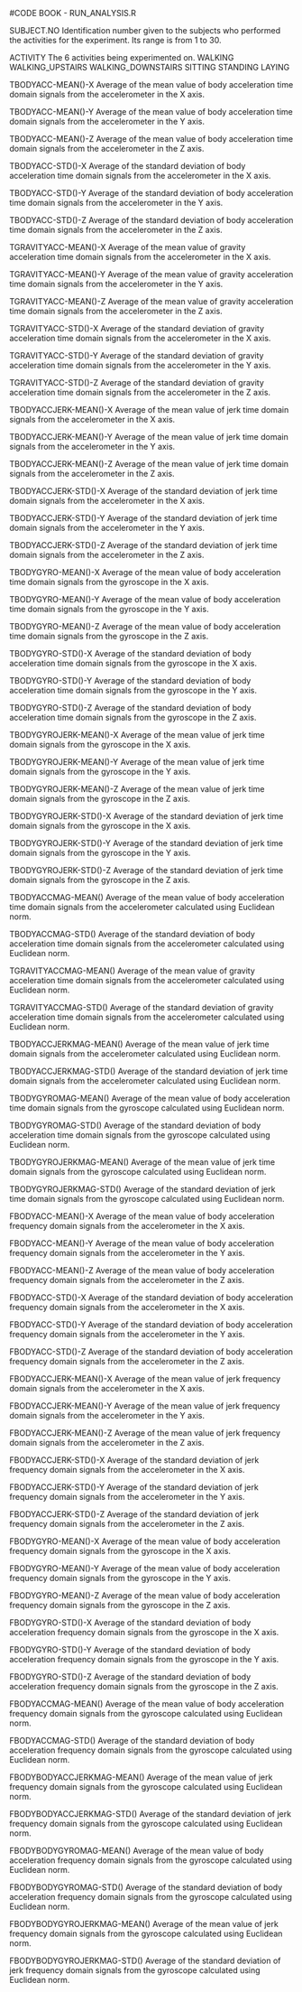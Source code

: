 #CODE BOOK - RUN_ANALYSIS.R

SUBJECT.NO
	Identification number given to the subjects who performed the activities for the experiment. Its range is from 1 to 30. 

ACTIVITY
	The 6 activities being experimented on.
		WALKING
		WALKING_UPSTAIRS
		WALKING_DOWNSTAIRS
		SITTING
		STANDING
		LAYING

TBODYACC-MEAN()-X
	Average of the mean value of body acceleration time domain signals from the accelerometer in the X axis.

TBODYACC-MEAN()-Y
	Average of the mean value of body acceleration time domain signals from the accelerometer in the Y axis.

TBODYACC-MEAN()-Z
	Average of the mean value of body acceleration time domain signals from the accelerometer in the Z axis.

TBODYACC-STD()-X
	Average of the standard deviation of body acceleration time domain signals from the accelerometer in the X axis.

TBODYACC-STD()-Y
	Average of the standard deviation of body acceleration time domain signals from the accelerometer in the Y axis.

TBODYACC-STD()-Z
	Average of the standard deviation of body acceleration time domain signals from the accelerometer in the Z axis.

TGRAVITYACC-MEAN()-X
	Average of the mean value of gravity acceleration time domain signals from the accelerometer in the X axis.

TGRAVITYACC-MEAN()-Y
	Average of the mean value of gravity acceleration time domain signals from the accelerometer in the Y axis.

TGRAVITYACC-MEAN()-Z
	Average of the mean value of gravity acceleration time domain signals from the accelerometer in the Z axis.

TGRAVITYACC-STD()-X
	Average of the standard deviation of gravity acceleration time domain signals from the accelerometer in the X axis.

TGRAVITYACC-STD()-Y
	Average of the standard deviation of gravity acceleration time domain signals from the accelerometer in the Y axis.

TGRAVITYACC-STD()-Z
	Average of the standard deviation of gravity acceleration time domain signals from the accelerometer in the Z axis.

TBODYACCJERK-MEAN()-X
	Average of the mean value of jerk time domain signals from the accelerometer in the X axis.

TBODYACCJERK-MEAN()-Y
	Average of the mean value of jerk time domain signals from the accelerometer in the Y axis.

TBODYACCJERK-MEAN()-Z
	Average of the mean value of jerk time domain signals from the accelerometer in the Z axis.

TBODYACCJERK-STD()-X
	Average of the standard deviation of jerk time domain signals from the accelerometer in the X axis.

TBODYACCJERK-STD()-Y
	Average of the standard deviation of jerk time domain signals from the accelerometer in the Y axis.

TBODYACCJERK-STD()-Z
	Average of the standard deviation of jerk time domain signals from the accelerometer in the Z axis.

TBODYGYRO-MEAN()-X
	Average of the mean value of body acceleration time domain signals from the gyroscope in the X axis.

TBODYGYRO-MEAN()-Y
	Average of the mean value of body acceleration time domain signals from the gyroscope in the Y axis.

TBODYGYRO-MEAN()-Z
	Average of the mean value of body acceleration time domain signals from the gyroscope in the Z axis.

TBODYGYRO-STD()-X
	Average of the standard deviation of body acceleration time domain signals from the gyroscope in the X axis.

TBODYGYRO-STD()-Y
	Average of the standard deviation of body acceleration time domain signals from the gyroscope in the Y axis.

TBODYGYRO-STD()-Z
	Average of the standard deviation of body acceleration time domain signals from the gyroscope in the Z axis.

TBODYGYROJERK-MEAN()-X
	Average of the mean value of jerk time domain signals from the gyroscope in the X axis.

TBODYGYROJERK-MEAN()-Y
	Average of the mean value of jerk time domain signals from the gyroscope in the Y axis.

TBODYGYROJERK-MEAN()-Z
	Average of the mean value of jerk time domain signals from the gyroscope in the Z axis.

TBODYGYROJERK-STD()-X
	Average of the standard deviation of jerk time domain signals from the gyroscope in the X axis.

TBODYGYROJERK-STD()-Y
	Average of the standard deviation of jerk time domain signals from the gyroscope in the Y axis.

TBODYGYROJERK-STD()-Z
	Average of the standard deviation of jerk time domain signals from the gyroscope in the Z axis.

TBODYACCMAG-MEAN()
	Average of the mean value of body acceleration time domain signals from the accelerometer calculated using Euclidean norm.

TBODYACCMAG-STD()
	Average of the standard deviation of body acceleration time domain signals from the accelerometer calculated using Euclidean norm.

TGRAVITYACCMAG-MEAN()
	Average of the mean value of gravity acceleration time domain signals from the accelerometer calculated using Euclidean norm.

TGRAVITYACCMAG-STD()
	Average of the standard deviation of gravity acceleration time domain signals from the accelerometer calculated using Euclidean norm.

TBODYACCJERKMAG-MEAN()
	Average of the mean value of jerk time domain signals from the accelerometer calculated using Euclidean norm.

TBODYACCJERKMAG-STD()
	Average of the standard deviation of jerk time domain signals from the accelerometer calculated using Euclidean norm.

TBODYGYROMAG-MEAN()
	Average of the mean value of body acceleration time domain signals from the gyroscope calculated using Euclidean norm.

TBODYGYROMAG-STD()
	Average of the standard deviation of body acceleration time domain signals from the gyroscope calculated using Euclidean norm.

TBODYGYROJERKMAG-MEAN()
	Average of the mean value of jerk time domain signals from the gyroscope calculated using Euclidean norm.

TBODYGYROJERKMAG-STD()
	Average of the standard deviation of jerk time domain signals from the gyroscope calculated using Euclidean norm.

FBODYACC-MEAN()-X
	Average of the mean value of body acceleration frequency domain signals from the accelerometer in the X axis.

FBODYACC-MEAN()-Y
	Average of the mean value of body acceleration frequency domain signals from the accelerometer in the Y axis.

FBODYACC-MEAN()-Z
	Average of the mean value of body acceleration frequency domain signals from the accelerometer in the Z axis.

FBODYACC-STD()-X
	Average of the standard deviation of body acceleration frequency domain signals from the accelerometer in the X axis.

FBODYACC-STD()-Y
	Average of the standard deviation of body acceleration frequency domain signals from the accelerometer in the Y axis.

FBODYACC-STD()-Z
	Average of the standard deviation of body acceleration frequency domain signals from the accelerometer in the Z axis.

FBODYACCJERK-MEAN()-X
	Average of the mean value of jerk frequency domain signals from the accelerometer in the X axis.

FBODYACCJERK-MEAN()-Y
	Average of the mean value of jerk frequency domain signals from the accelerometer in the Y axis.

FBODYACCJERK-MEAN()-Z
	Average of the mean value of jerk frequency domain signals from the accelerometer in the Z axis.

FBODYACCJERK-STD()-X
	Average of the standard deviation of jerk frequency domain signals from the accelerometer in the X axis.

FBODYACCJERK-STD()-Y
	Average of the standard deviation of jerk frequency domain signals from the accelerometer in the Y axis.

FBODYACCJERK-STD()-Z
	Average of the standard deviation of jerk frequency domain signals from the accelerometer in the Z axis. 

FBODYGYRO-MEAN()-X
	Average of the mean value of body acceleration frequency domain signals from the gyroscope in the X axis.

FBODYGYRO-MEAN()-Y
	Average of the mean value of body acceleration frequency domain signals from the gyroscope in the Y axis.

FBODYGYRO-MEAN()-Z
	Average of the mean value of body acceleration frequency domain signals from the gyroscope in the Z axis.
        
FBODYGYRO-STD()-X
	Average of the standard deviation of body acceleration frequency domain signals from the gyroscope in the X axis.

FBODYGYRO-STD()-Y
	Average of the standard deviation of body acceleration frequency domain signals from the gyroscope in the Y axis.

FBODYGYRO-STD()-Z
	Average of the standard deviation of body acceleration frequency domain signals from the gyroscope in the Z axis.

FBODYACCMAG-MEAN()
	Average of the mean value of body acceleration frequency domain signals from the gyroscope calculated using Euclidean norm.

FBODYACCMAG-STD()
	Average of the standard deviation of body acceleration frequency domain signals from the gyroscope calculated using Euclidean norm.

FBODYBODYACCJERKMAG-MEAN()
	Average of the mean value of jerk frequency domain signals from the gyroscope calculated using Euclidean norm.

FBODYBODYACCJERKMAG-STD()
	Average of the standard deviation of jerk frequency domain signals from the gyroscope calculated using Euclidean norm.

FBODYBODYGYROMAG-MEAN()
	Average of the mean value of body acceleration frequency domain signals from the gyroscope calculated using Euclidean norm.

FBODYBODYGYROMAG-STD()
	Average of the standard deviation of body acceleration frequency domain signals from the gyroscope calculated using Euclidean norm.

FBODYBODYGYROJERKMAG-MEAN()
	Average of the mean value of jerk frequency domain signals from the gyroscope calculated using Euclidean norm.

FBODYBODYGYROJERKMAG-STD()
	Average of the standard deviation of jerk frequency domain signals from the gyroscope calculated using Euclidean norm.
